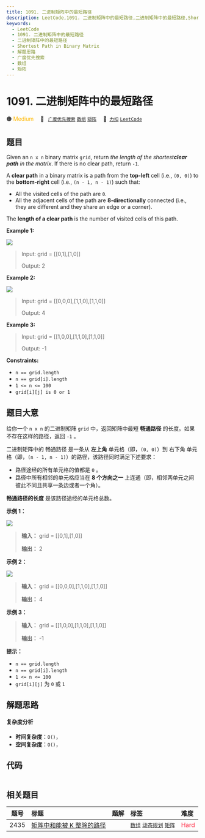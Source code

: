 ```yaml
---
title: 1091. 二进制矩阵中的最短路径
description: LeetCode,1091. 二进制矩阵中的最短路径,二进制矩阵中的最短路径,Shortest Path in Binary Matrix,解题思路,广度优先搜索,数组,矩阵
keywords:
  - LeetCode
  - 1091. 二进制矩阵中的最短路径
  - 二进制矩阵中的最短路径
  - Shortest Path in Binary Matrix
  - 解题思路
  - 广度优先搜索
  - 数组
  - 矩阵
---
```


# 1091. 二进制矩阵中的最短路径

🟠 <font color=#ffb800>Medium</font>&emsp; 🔖&ensp; [`广度优先搜索`](/tag/breadth-first-search.md) [`数组`](/tag/array.md) [`矩阵`](/tag/matrix.md)&emsp; 🔗&ensp;[`力扣`](https://leetcode.cn/problems/shortest-path-in-binary-matrix) [`LeetCode`](https://leetcode.com/problems/shortest-path-in-binary-matrix)

## 题目

Given an `n x n` binary matrix `grid`, return _the length of the
shortest**clear path** in the matrix_. If there is no clear path, return `-1`.

A **clear path** in a binary matrix is a path from the **top-left** cell
(i.e., `(0, 0)`) to the **bottom-right** cell (i.e., `(n - 1, n - 1)`) such
that:

  * All the visited cells of the path are `0`.
  * All the adjacent cells of the path are **8-directionally** connected (i.e., they are different and they share an edge or a corner).

The **length of a clear path** is the number of visited cells of this path.



**Example 1:**

![](https://assets.leetcode.com/uploads/2021/02/18/example1_1.png)

> Input: grid = [[0,1],[1,0]]
> 
> Output: 2

**Example 2:**

![](https://assets.leetcode.com/uploads/2021/02/18/example2_1.png)

> Input: grid = [[0,0,0],[1,1,0],[1,1,0]]
> 
> Output: 4

**Example 3:**

> Input: grid = [[1,0,0],[1,1,0],[1,1,0]]
> 
> Output: -1

**Constraints:**

  * `n == grid.length`
  * `n == grid[i].length`
  * `1 <= n <= 100`
  * `grid[i][j] is 0 or 1`


## 题目大意

给你一个 `n x n` 的二进制矩阵 `grid` 中，返回矩阵中最短 **畅通路径** 的长度。如果不存在这样的路径，返回 `-1` 。

二进制矩阵中的 畅通路径 是一条从 **左上角** 单元格（即，`(0, 0)`）到 右下角 单元格（即，`(n - 1, n -
1)`）的路径，该路径同时满足下述要求：

  * 路径途经的所有单元格的值都是 `0` 。
  * 路径中所有相邻的单元格应当在 **8 个方向之一** 上连通（即，相邻两单元之间彼此不同且共享一条边或者一个角）。

**畅通路径的长度** 是该路径途经的单元格总数。



**示例 1：**

![](https://assets.leetcode.com/uploads/2021/02/18/example1_1.png)

> 
> 
> 
> 
> 
> **输入：** grid = [[0,1],[1,0]]
> 
> **输出：** 2
> 
> 

**示例 2：**

![](https://assets.leetcode.com/uploads/2021/02/18/example2_1.png)

> 
> 
> 
> 
> 
> **输入：** grid = [[0,0,0],[1,1,0],[1,1,0]]
> 
> **输出：** 4
> 
> 

**示例 3：**

> 
> 
> 
> 
> 
> **输入：** grid = [[1,0,0],[1,1,0],[1,1,0]]
> 
> **输出：** -1
> 
> 



**提示：**

  * `n == grid.length`
  * `n == grid[i].length`
  * `1 <= n <= 100`
  * `grid[i][j]` 为 `0` 或 `1`


## 解题思路

#### 复杂度分析

- **时间复杂度**：`O()`，
- **空间复杂度**：`O()`，

## 代码

```javascript

```

## 相关题目

<!-- prettier-ignore -->
| 题号 | 标题 | 题解 | 标签 | 难度 |
| :------: | :------ | :------: | :------ | :------ |
| 2435 | [矩阵中和能被 K 整除的路径](https://leetcode.com/problems/paths-in-matrix-whose-sum-is-divisible-by-k) |  |  [`数组`](/tag/array.md) [`动态规划`](/tag/dynamic-programming.md) [`矩阵`](/tag/matrix.md) | <font color=#ff334b>Hard</font> |